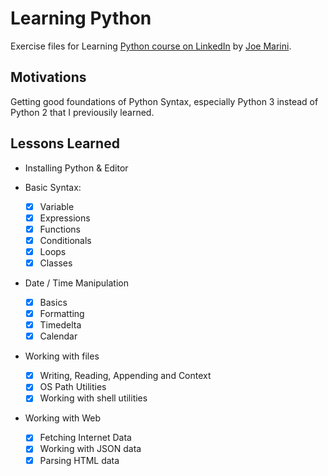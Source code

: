 # Learning Python

Exercise files for Learning [Python course on LinkedIn](https://www.linkedin.com/learning/learning-python-2) by [Joe Marini](https://www.linkedin.com/learning/instructors/joe-marini).

## Motivations

Getting good foundations of Python Syntax, especially Python 3 instead of Python 2 that I previousily learned.

## Lessons Learned

- Installing Python & Editor

- Basic Syntax:
  - [x] Variable
  - [x] Expressions
  - [x] Functions
  - [x] Conditionals
  - [x] Loops
  - [x] Classes

- Date / Time Manipulation
  - [x] Basics
  - [x] Formatting
  - [x] Timedelta
  - [x] Calendar

- Working with files
  - [x] Writing, Reading, Appending and Context
  - [x] OS Path Utilities
  - [x] Working with shell utilities

- Working with Web
  - [x] Fetching Internet Data
  - [x] Working with JSON data
  - [x] Parsing HTML data
